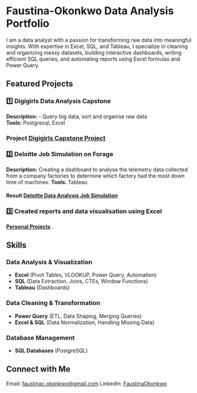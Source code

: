 # Faustina-Okonkwo Data Analysis Portfolio
I am a data analyst with a passion for transforming raw data into meaningful insights. With expertise in Excel, SQL, and Tableau, I specialize in cleaning and organizing messy datasets, building interactive dashboards, writing efficient SQL queries, and automating reports using Excel formulas and Power Query.
## Featured Projects
### 1️⃣ Digigirls Data Analysis Capstone
**Description:** - Query big data, sort and organise raw data  
**Tools:** Postgresql, Excel
### Project **[Digigirls Capstone Project](http://bit.ly/3Db09x9)** 
### 2️⃣  Deloitte Job Simulation on Forage
**Description:** Creating a dashboard to analyse the telemetry data collected from a company factories to determine which factory had the most down time of machines.
**Tools:** Tableau
#### Result **[Deloitte Data Analysis Job Simulation](https://bit.ly/4kl3H0v)** 
### 3️⃣ Created reports and data visualisation using Excel
**[Personal Projects](https://bit.ly/4gVJaNi)** . 

## Skills
### Data Analysis & Visualization  
- **Excel** (Pivot Tables, VLOOKUP, Power Query, Automation)  
- **SQL** (Data Extraction, Joins, CTEs, Window Functions)  
- **Tableau** (Dashboards)   

### Data Cleaning & Transformation  
- **Power Query** (ETL, Data Shaping, Merging Queries)  
- **Excel & SQL** (Data Normalization, Handling Missing Data)  

### Database Management  
- **SQL Databases** (PostgreSQL)

## Connect with Me  
Email: faustinac.okonkwo@gmail.com 
LinkedIn: [FaustinaOkonkwo](http://www.linkedin.com/in/faustina-okonkwo-57135b221)  
